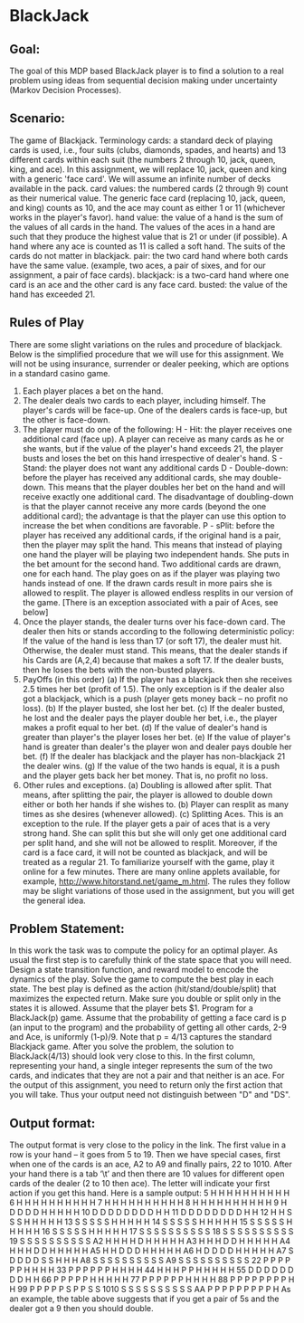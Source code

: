 # BlackJack

## Goal: 
The goal of this MDP based BlackJack player is to find a solution to a real problem using ideas from sequential
decision making under uncertainty (Markov Decision Processes).

## Scenario: 
The game of Blackjack. Terminology
cards: a standard deck of playing cards is used, i.e., four suits (clubs, diamonds, spades, and hearts) and
13 different cards within each suit (the numbers 2 through 10, jack, queen, king, and ace). In this
assignment, we will replace 10, jack, queen and king with a generic 'face card'. We will assume an
infinite number of decks available in the pack.
card values: the numbered cards (2 through 9) count as their numerical value. The generic face card
(replacing 10, jack, queen, and king) counts as 10, and the ace may count as either 1 or 11 (whichever
works in the player's favor).
hand value: the value of a hand is the sum of the values of all cards in the hand. The values of the aces in
a hand are such that they produce the highest value that is 21 or under (if possible). A hand where any
ace is counted as 11 is called a soft hand. The suits of the cards do not matter in blackjack.
pair: the two card hand where both cards have the same value. (example, two aces, a pair of sixes, and
for our assignment, a pair of face cards).
blackjack: is a two-card hand where one card is an ace and the other card is any face card.
busted: the value of the hand has exceeded 21.

## Rules of Play
There are some slight variations on the rules and procedure of blackjack. Below is the simplified
procedure that we will use for this assignment. We will not be using insurance, surrender or dealer
peeking, which are options in a standard casino game.
1. Each player places a bet on the hand.
2. The dealer deals two cards to each player, including himself. The player's cards will be face-up. One of
the dealers cards is face-up, but the other is face-down.
3. The player must do one of the following:
H - Hit: the player receives one additional card (face up). A player can receive as many cards as he or she
wants, but if the value of the player's hand exceeds 21, the player busts and loses the bet on this hand
irrespective of dealer's hand.
S - Stand: the player does not want any additional cards
D - Double-down: before the player has received any additional cards, she may double-down. This
means that the player doubles her bet on the hand and will receive exactly one additional card. The
disadvantage of doubling-down is that the player cannot receive any more cards (beyond the one
additional card); the advantage is that the player can use this option to increase the bet when conditions
are favorable.
P - sPlit: before the player has received any additional cards, if the original hand is a pair, then the player
may split the hand. This means that instead of playing one hand the player will be playing two
independent hands. She puts in the bet amount for the second hand. Two additional cards are drawn,
one for each hand. The play goes on as if the player was playing two hands instead of one. If the drawn
cards result in more pairs she is allowed to resplit. The player is allowed endless resplits in our version of
the game. [There is an exception associated with a pair of Aces, see below]
5. Once the player stands, the dealer turns over his face-down card. The dealer then hits or stands
according to the following deterministic policy: If the value of the hand is less than 17 (or soft 17), the
dealer must hit. Otherwise, the dealer must stand. This means, that the dealer stands if his Cards are
(A,2,4) because that makes a soft 17. If the dealer busts, then he loses the bets with the non-busted
players.
6. PayOffs (in this order)
(a) If the player has a blackjack then she receives 2.5 times her bet (profit of 1.5). The only exception is if
the dealer also got a blackjack, which is a push (player gets money back – no profit no loss).
(b) If the player busted, she lost her bet.
(c) If the dealer busted, he lost and the dealer pays the player double her bet, i.e., the player makes a
profit equal to her bet.
(d) If the value of dealer's hand is greater than player's the player loses her bet.
(e) If the value of player's hand is greater than dealer's the player won and dealer pays double her bet.
(f) If the dealer has blackjack and the player has non-blackjack 21 the dealer wins.
(g) If the value of the two hands is equal, it is a push and the player gets back her bet money. That is, no
profit no loss.
7. Other rules and exceptions.
(a) Doubling is allowed after split. That means, after splitting the pair, the player is allowed to double
down either or both her hands if she wishes to.
(b) Player can resplit as many times as she desires (whenever allowed).
(c) Splitting Aces. This is an exception to the rule. If the player gets a pair of aces that is a very strong
hand. She can split this but she will only get one additional card per split hand, and she will not be
allowed to resplit. Moreover, if the card is a face card, it will not be counted as blackjack, and will be
treated as a regular 21.
To familiarize yourself with the game, play it online for a few minutes. There are many online applets
available, for example, http://www.hitorstand.net/game_m.html. The rules they follow may be slight
variations of those used in the assignment, but you will get the general idea.

## Problem Statement: 
In this work the task was to compute the policy for an optimal player. As usual
the first step is to carefully think of the state space that you will need. Design a state transition function,
and reward model to encode the dynamics of the play. Solve the game to compute the best play in each
state. The best play is defined as the action (hit/stand/double/split) that maximizes the expected return.
Make sure you double or split only in the states it is allowed. Assume that the player bets $1.
Program for a BlackJack(p) game. Assume that the probability of getting a face card is p (an input to the
program) and the probability of getting all other cards, 2-9 and Ace, is uniformly (1-p)/9. Note that p =
4/13 captures the standard Blackjack game.
After you solve the problem, the solution to BlackJack(4/13) should look very close to this. In the first
column, representing your hand, a single integer represents the sum of the two cards, and indicates that
they are not a pair and that neither is an ace. For the output of this assignment, you need to return only
the first action that you will take. Thus your output need not distinguish between "D" and "DS".

## Output format:
The output format is very close to the policy in the link. The first value in a row is your hand – it goes
from 5 to 19. Then we have special cases, first when one of the cards is an ace, A2 to A9 and finally pairs,
22 to 1010. After your hand there is a tab ‘\t’ and then there are 10 values for different open cards of
the dealer (2 to 10 then ace). The letter will indicate your first action if you get this hand. Here is a
sample output:
5 H H H H H H H H H H <br>
6 H H H H H H H H H H
7 H H H H H H H H H H
8 H H H H H H H H H H
9 H D D D D H H H H H
10 D D D D D D D D H H
11 D D D D D D D D H H
12 H H S S S H H H H H
13 S S S S S H H H H H
14 S S S S S H H H H H
15 S S S S S H H H H H
16 S S S S S H H H H H
17 S S S S S S S S S S
18 S S S S S S S S S S
19 S S S S S S S S S S
A2 H H H H D H H H H H
A3 H H H D D H H H H H
A4 H H H D D H H H H H
A5 H H D D D H H H H H
A6 H D D D D H H H H H
A7 S D D D D S S H H H
A8 S S S S S S S S S S
A9 S S S S S S S S S S
22 P P P P P P H H H H
33 P P P P P P H H H H 
44 H H H P P H H H H H
55 D D D D D D D D H H
66 P P P P P H H H H H
77 P P P P P P H H H H
88 P P P P P P P P H H
99 P P P P P S P P S S
1010 S S S S S S S S S S
AA P P P P P P P P P H
As an example, the table above suggests that if you get a pair of 5s and the dealer got a 9 then you
should double.

